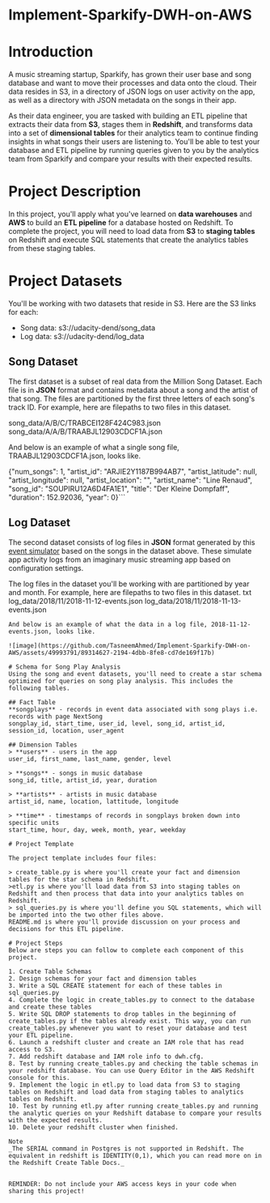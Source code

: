 # Implement-Sparkify-DWH-on-AWS

# Introduction
A music streaming startup, Sparkify, has grown their user base and song database and want to move their processes and data onto the cloud. Their data resides in S3, in a directory of JSON logs on user activity on the app, as well as a directory with JSON metadata on the songs in their app.

As their data engineer, you are tasked with building an ETL pipeline that extracts their data from **S3**, stages them in **Redshift**, and transforms data into a set of **dimensional tables** for their analytics team to continue finding insights in what songs their users are listening to. You'll be able to test your database and ETL pipeline by running queries given to you by the analytics team from Sparkify and compare your results with their expected results.

# Project Description
In this project, you'll apply what you've learned on **data warehouses** and **AWS** to build an **ETL pipeline** for a database hosted on Redshift. To complete the project, you will need to load data from **S3** to **staging tables** on Redshift and execute SQL statements that create the analytics tables from these staging tables.

# Project Datasets
You'll be working with two datasets that reside in S3. Here are the S3 links for each:

- Song data: s3://udacity-dend/song_data
- Log data: s3://udacity-dend/log_data

## Song Dataset
The first dataset is a subset of real data from the Million Song Dataset. Each file is in **JSON** format and contains metadata about a song and the artist of that song. The files are partitioned by the first three letters of each song's track ID. For example, here are filepaths to two files in this dataset.

song_data/A/B/C/TRABCEI128F424C983.json
song_data/A/A/B/TRAABJL12903CDCF1A.json

And below is an example of what a single song file, TRAABJL12903CDCF1A.json, looks like.

{"num_songs": 1, "artist_id": "ARJIE2Y1187B994AB7", "artist_latitude": null, "artist_longitude": null, "artist_location": "", "artist_name": "Line Renaud", "song_id": "SOUPIRU12A6D4FA1E1", "title": "Der Kleine Dompfaff", "duration": 152.92036, "year": 0}```


## Log Dataset
The second dataset consists of log files in **JSON** format generated by this [event simulator](https://github.com/Interana/eventsim) based on the songs in the dataset above. These simulate app activity logs from an imaginary music streaming app based on configuration settings.

The log files in the dataset you'll be working with are partitioned by year and month. For example, here are filepaths to two files in this dataset.
txt
log_data/2018/11/2018-11-12-events.json
log_data/2018/11/2018-11-13-events.json
```
And below is an example of what the data in a log file, 2018-11-12-events.json, looks like.

![image](https://github.com/TasneemAhmed/Implement-Sparkify-DWH-on-AWS/assets/49993791/89314627-2194-4dbb-8fe8-cd7de169f17b)

# Schema for Song Play Analysis
Using the song and event datasets, you'll need to create a star schema optimized for queries on song play analysis. This includes the following tables.

## Fact Table
**songplays** - records in event data associated with song plays i.e. records with page NextSong
songplay_id, start_time, user_id, level, song_id, artist_id, session_id, location, user_agent

## Dimension Tables
> **users** - users in the app
user_id, first_name, last_name, gender, level

> **songs** - songs in music database
song_id, title, artist_id, year, duration

> **artists** - artists in music database
artist_id, name, location, lattitude, longitude

> **time** - timestamps of records in songplays broken down into specific units
start_time, hour, day, week, month, year, weekday

# Project Template

The project template includes four files:

> create_table.py is where you'll create your fact and dimension tables for the star schema in Redshift.
>etl.py is where you'll load data from S3 into staging tables on Redshift and then process that data into your analytics tables on Redshift.
> sql_queries.py is where you'll define you SQL statements, which will be imported into the two other files above.
README.md is where you'll provide discussion on your process and decisions for this ETL pipeline.

# Project Steps
Below are steps you can follow to complete each component of this project.

1. Create Table Schemas
2. Design schemas for your fact and dimension tables
3. Write a SQL CREATE statement for each of these tables in sql_queries.py
4. Complete the logic in create_tables.py to connect to the database and create these tables
5. Write SQL DROP statements to drop tables in the beginning of create_tables.py if the tables already exist. This way, you can run create_tables.py whenever you want to reset your database and test your ETL pipeline.
6. Launch a redshift cluster and create an IAM role that has read access to S3.
7. Add redshift database and IAM role info to dwh.cfg.
8. Test by running create_tables.py and checking the table schemas in your redshift database. You can use Query Editor in the AWS Redshift console for this.
9. Implement the logic in etl.py to load data from S3 to staging tables on Redshift and load data from staging tables to analytics tables on Redshift.
10. Test by running etl.py after running create_tables.py and running the analytic queries on your Redshift database to compare your results with the expected results.
10. Delete your redshift cluster when finished.

Note
_The SERIAL command in Postgres is not supported in Redshift. The equivalent in redshift is IDENTITY(0,1), which you can read more on in the Redshift Create Table Docs._


REMINDER: Do not include your AWS access keys in your code when sharing this project!
